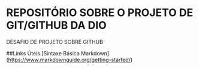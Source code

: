 # REPOSITÓRIO SOBRE O PROJETO DE GIT/GITHUB DA DIO  
DESAFIO DE PROJETO SOBRE GITHUB

##Links Úteis
[Sintaxe Básica Markdown] (https://www.markdownguide.org/getting-started/)
